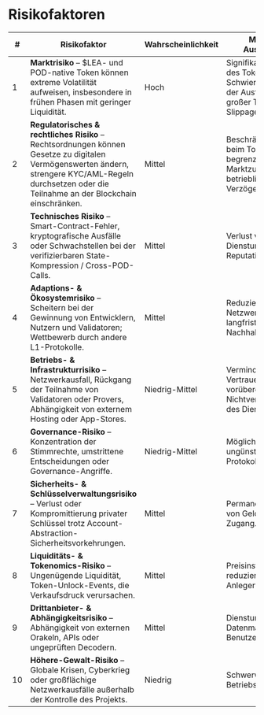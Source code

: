 # Risikofaktoren

| #  | Risikofaktor | Wahrscheinlichkeit | Mögliche Auswirkung | Minderungsstrategie |
|----|-------------|------------|------------------|---------------------|
| 1  | **Marktrisiko** – $LEA- und POD-native Token können extreme Volatilität aufweisen, insbesondere in frühen Phasen mit geringer Liquidität. | Hoch | Signifikanter Verlust des Token-Werts, Schwierigkeiten bei der Ausführung großer Trades ohne Slippage. | Gestaffelte Token-Freigabepläne, Liquiditätsanreize und diversifizierte Börsenlistungen. |
| 2  | **Regulatorisches & rechtliches Risiko** – Rechtsordnungen können Gesetze zu digitalen Vermögenswerten ändern, strengere KYC/AML-Regeln durchsetzen oder die Teilnahme an der Blockchain einschränken. | Mittel | Beschränkungen beim Token-Verkauf, begrenzter Marktzugang, betriebliche Verzögerungen. | Laufende rechtliche Prüfung, Compliance-orientierte Token-Verkäufe, flexible Architektur zur Anpassung an lokale Vorschriften. |
| 3  | **Technisches Risiko** – Smart-Contract-Fehler, kryptografische Ausfälle oder Schwachstellen bei der verifizierbaren State-Kompression / Cross-POD-Calls. | Mittel | Verlust von Geldern, Dienstunterbrechung, Reputationsschaden. | Unabhängige Sicherheitsaudits, Bug-Bounty-Programme, gestaffelte Feature-Rollouts. |
| 4  | **Adaptions- & Ökosystemrisiko** – Scheitern bei der Gewinnung von Entwicklern, Nutzern und Validatoren; Wettbewerb durch andere L1-Protokolle. | Mittel | Reduzierter Netzwerknutzen und langfristige Nachhaltigkeit. | Entwicklerzuschüsse, gezielte Ökosystem-Partnerschaften, aggressives Community-Onboarding über LEA Pulse. |
| 5  | **Betriebs- & Infrastrukturrisiko** – Netzwerkausfall, Rückgang der Teilnahme von Validatoren oder Provers, Abhängigkeit von externem Hosting oder App-Stores. | Niedrig-Mittel | Vermindertes Vertrauen, vorübergehende Nichtverfügbarkeit des Dienstes. | Dezentrale Hosting-Optionen, Anreize für Validatoren, redundante Infrastrukturanbieter. |
| 6  | **Governance-Risiko** – Konzentration der Stimmrechte, umstrittene Entscheidungen oder Governance-Angriffe. | Niedrig-Mittel | Mögliche Forks, ungünstige Protokolländerungen. | Transparente Governance-Regeln, Staking-basierte Teilnahme, Governance-Simulationen vor dem Einsatz. |
| 7  | **Sicherheits- & Schlüsselverwaltungsrisiko** – Verlust oder Kompromittierung privater Schlüssel trotz Account-Abstraction-Sicherheitsvorkehrungen. | Mittel | Permanenter Verlust von Geldern oder Zugang. | Social-Recovery-Funktionen, Multi-Sig-Wallets, Benutzerschulung zu Best Practices im Bereich Sicherheit. |
| 8  | **Liquiditäts- & Tokenomics-Risiko** – Ungenügende Liquidität, Token-Unlock-Events, die Verkaufsdruck verursachen. | Mittel | Preisinstabilität, reduziertes Anlegervertrauen. | Vesting-Zeitpläne, Anreize für Liquiditätspools, durch die Treasury gestützte Marktunterstützung. |
| 9  | **Drittanbieter- & Abhängigkeitsrisiko** – Abhängigkeit von externen Orakeln, APIs oder ungeprüften Decodern. | Mittel | Dienstunterbrechung, Datenmanipulation, Benutzerverlust. | Tiered Decoder Registry, gewhitelistete Orakel-Anbieter, obligatorische Audits für hochwirksame Decoder. |
| 10 | **Höhere-Gewalt-Risiko** – Globale Krisen, Cyberkrieg oder großflächige Netzwerkausfälle außerhalb der Kontrolle des Projekts. | Niedrig | Schwerwiegende Betriebsstörung. | Notfallwiederherstellungspläne, verteilte Teamoperationen, geografische Vielfalt der Validatoren. |
